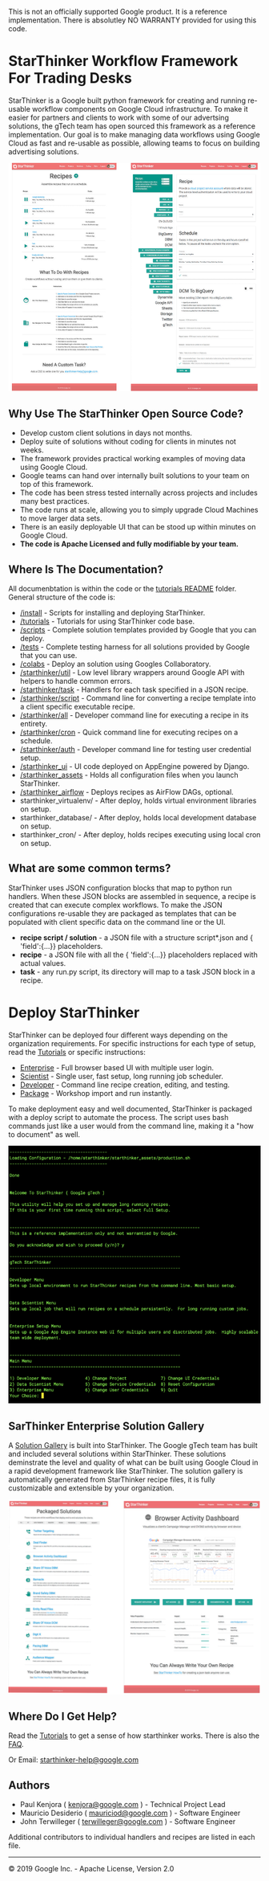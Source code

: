 This is not an officially supported Google product.  It is a reference implementation.
There is absolutley NO WARRANTY provided for using this code.

# StarThinker Workflow Framework For Trading Desks

StarThinker is a Google built python framework for creating and running re-usable workflow components on
Google Cloud infrastructure. To make it easier for partners and clients to work with some of our advertsing 
solutions, the gTech team has open sourced this framework as a reference implementation.  Our goal is to make 
managing data workflows using Google Cloud as fast and re-usable as possible, allowing teams to focus on 
building advertising solutions.

![StarThinker Screen Shots](tutorials/images/recipes.png)

## Why Use The StarThinker Open Source Code?

- Develop custom client solutions in days not months.
- Deploy suite of solutions without coding for clients in minutes not weeks.
- The framework provides practical working examples of moving data using Google Cloud.
- Google teams can hand over internally built solutions to your team on top of this framework.
- The code has been stress tested internally across projects and includes many best practices.
- The code runs at scale, allowing you to simply upgrade Cloud Machines to move larger data sets.
- There is an easily deployable UI that can be stood up within minutes on Google Cloud.
- **The code is Apache Licensed and fully modifiable by your team.**


## Where Is The Documentation?

All documenbtation is within the code or the [tutorials README](tutorials/README.md) folder. General structure of the code is:

- [/install](install/) - Scripts for installing and deploying StarThinker.
- [/tutorials](tutorials/) - Tutorials for using StarThinker code base.
- [/scripts](scripts/) - Complete solution templates provided by Google that you can deploy.
- [/tests](tests/) - Complete testing harness for all solutions provided by Google that you can use.
- [/colabs](colabs/) - Deploy an solution using Googles Collaboratory.
- [/starthinker/util](starthinker/util/) - Low level library wrappers around Google API with helpers to handle common errors.
- [/starthinker/task](starthinker/task/) - Handlers for each task specified in a JSON recipe.
- [/starthinker/script](starthinker/script/) - Command line for converting a recipe template into a client specific executable recipe.
- [/starthinker/all](starthinker/all/) - Developer command line for executing a recipe in its entirety.
- [/starthinker/cron](starthinker/cron/) - Quick command line for executing recipes on a schedule.
- [/starthinker/auth](starthinker/auth/) - Developer command line for testing user credential setup.
- [/starthinker_ui](starthinker_ui/) - UI code deployed on AppEngine powered by Django.
- [/starthinker_assets](starthinker_assets/) - Holds all configuration files when you launch StarThinker.
- [/starthinker_airflow](starthinker_airflow/) - Deploys recipes as AirFlow DAGs, optional.
- starthinker_virtualenv/ - After deploy, holds virtual environment libraries on setup.
- starthinker_database/ - After deploy, holds local development database on setup.
- starthinker_cron/ - After deploy, holds recipes executing using local cron on setup.


## What are some common terms?

StarThinker uses JSON configuration blocks that map to python run handlers.  When these JSON blocks
are assembled in sequence, a recipe is created that can execute complex workflows.  To make the JSON
configurations re-usable they are packaged as templates that can be populated with client specific
data on the command line or the UI.

- **recipe script / solution** - a JSON file with a structure script\*.json and { 'field':{...}} placeholders.
- **recipe** - a JSON file with all the { 'field':{...}} placeholders replaced with actual values.
- **task** - any run.py script, its directory will map to a task JSON block in a recipe.


# Deploy StarThinker

StarThinker can be deployed four different ways depending on the organization requirements. For specific 
instructions for each type of setup, read the [Tutorials](tutorials/README.md) or specific instructions:

- [Enterprise](tutorials/deploy_enterprise.md) - Full browser based UI with multiple user login.
- [Scientist](tutorials/deploy_scientist.md) - Single user, fast setup, long running job scheduler.
- [Developer](tutorials/deploy_developer.md) - Command line recipe creation, editing, and testing.
- [Package](tutorials/deploy_package.md) - Workshop import and run instantly.

To make deployment easy and well documented, StarThinker is packaged with a deploy script to automate
the process.  The script uses bash commands just like a user would from the command line, making it a
"how to document" as well. 

![StarThinker Deploy Script](tutorials/images/deploy.png)


## SarThinker Enterprise Solution Gallery

A [Solution Gallery](https://google.github.io/starthinker/) is built into StarThinker.  The Google gTech 
team has built and included several solutions within StarThinker. These solutions deminstrate the level 
and quality of what can be built using Google Cloud in a rapid development framework like StarThinker. The 
solution gallery is automatically generated from StarThinker recipe files, it is fully customizable
and extensible by your organization.

![StarThinker Solution Gallery](tutorials/images/gallery.png)


## Where Do I Get Help?

Read the [Tutorials](tutorials/README.md) to get a sense of how starthinker works. There is also the [FAQ](tutorials/faq.md).

Or Email: starthinker-help@google.com

## Authors 

- Paul Kenjora ( kenjora@google.com ) - Technical Project Lead 
- Mauricio Desiderio ( mauriciod@google.com ) - Software Engineer
- John Terwilleger ( terwilleger@google.com ) - Software Engineer

Additional contributors to individual handlers and recipes are listed in each file.

---
&copy; 2019 Google Inc. - Apache License, Version 2.0
